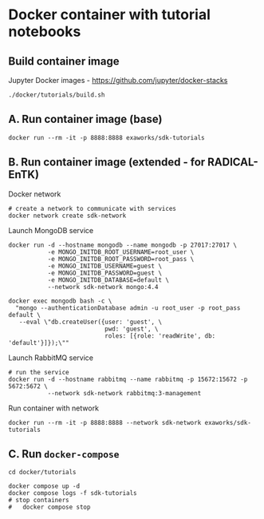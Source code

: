 # Docker container with tutorial notebooks

## Build container image

Jupyter Docker images - https://github.com/jupyter/docker-stacks 

```shell
./docker/tutorials/build.sh
```

## A. Run container image (base)

```shell
docker run --rm -it -p 8888:8888 exaworks/sdk-tutorials
```

## B. Run container image (extended - for RADICAL-EnTK)

Docker network
```shell
# create a network to communicate with services
docker network create sdk-network
```

Launch MongoDB service
```shell
docker run -d --hostname mongodb --name mongodb -p 27017:27017 \
           -e MONGO_INITDB_ROOT_USERNAME=root_user \
           -e MONGO_INITDB_ROOT_PASSWORD=root_pass \
           -e MONGO_INITDB_USERNAME=guest \
           -e MONGO_INITDB_PASSWORD=guest \
           -e MONGO_INITDB_DATABASE=default \
           --network sdk-network mongo:4.4

docker exec mongodb bash -c \
  "mongo --authenticationDatabase admin -u root_user -p root_pass default \
   --eval \"db.createUser({user: 'guest', \
                           pwd: 'guest', \
                           roles: [{role: 'readWrite', db: 'default'}]});\""
```

Launch RabbitMQ service
```shell
# run the service
docker run -d --hostname rabbitmq --name rabbitmq -p 15672:15672 -p 5672:5672 \
           --network sdk-network rabbitmq:3-management
```

Run container with network
```shell
docker run --rm -it -p 8888:8888 --network sdk-network exaworks/sdk-tutorials
```

## C. Run `docker-compose`

```shell
cd docker/tutorials

docker compose up -d
docker compose logs -f sdk-tutorials
# stop containers
#   docker compose stop
```

